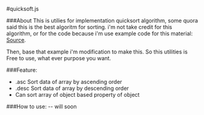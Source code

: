 #quicksoft.js

###About
This is utilies for implementation quicksort algorithm, some quora said this is the best algoritm for sorting.
i'm not take credit for this algorithm, or for the code because i'm use example code for this material: [Source](https://www.nczonline.net/blog/2012/11/27/computer-science-in-javascript-quicksort/).

Then, base that  example i'm modification to make this. So this utilities is Free to use, what ever purpose you want.

###Feature:
* .asc Sort data of array by ascending order
* .desc Sort data of array by descending order
* Can sort array of object based property of object

###How to use:
-- will soon
